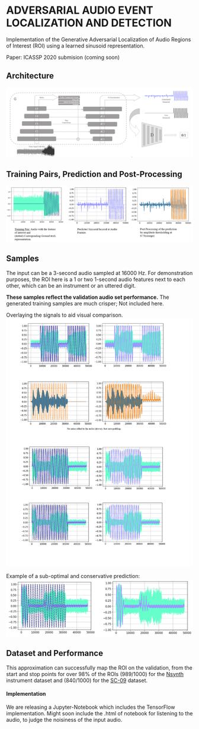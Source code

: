 # ADVERSARIAL AUDIO EVENT LOCALIZATION AND DETECTION 


Implementation of the Generative Adversarial Localization of Audio Regions of Interest (ROI) using a learned sinusoid representation.

Paper: ICASSP 2020 submision (coming soon)

## Architecture
<img src="static/arch.PNG"/>



## Training Pairs, Prediction and Post-Processing
<img src="static/represn_steps.PNG"/>

## Samples
The input can be a 3-second audio sampled at 16000 Hz. For demonstration purposes, the ROI here is a 1 or two 1-second audio features next to each other, which can be an instrument or an uttered digit.

**These samples reflect the validation audio set performance.** The generated training samples are much crisper; Not included here.

Overlaying the signals to aid visual comparison.
<img src="static/samples_0.png"/>

Example of a sub-optimal and conservative prediction:
<img src="static/false_pred.PNG"/>



## Dataset and Performance

This approximation can successfully map the ROI on the validation, from the start and stop points for over 98% of the ROIs (989/1000) for the [Nsynth](https://magenta.tensorflow.org/datasets/nsynth) instrument dataset and (840/1000) for the [SC-09](https://github.com/chrisdonahue/wavegan#datasets) dataset.

#### Implementation

We are releasing a Jupyter-Notebook which includes the TensorFlow implementation. Might soon include the .html of notebook for listening to the audio, to judge the noisiness of the input audio.
